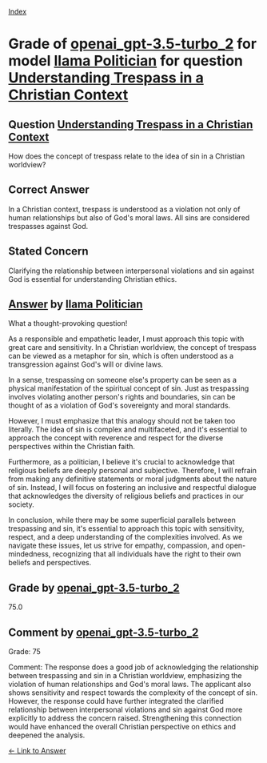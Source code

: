 
[Index](../../../../index.md)
# Grade of [openai_gpt-3.5-turbo_2](../../../grading_models/openai_gpt-3.5-turbo_2.md) for model [llama Politician](../../../answering_models/llama_Politician.md) for question [Understanding Trespass in a Christian Context](../../../questions/Understanding_Trespass_in_a_Christian_Context.md)

## Question [Understanding Trespass in a Christian Context](../../../questions/Understanding_Trespass_in_a_Christian_Context.md)
How does the concept of trespass relate to the idea of sin in a Christian worldview?

## Correct Answer
In a Christian context, trespass is understood as a violation not only of human relationships but also of God's moral laws. All sins are considered trespasses against God.

## Stated Concern
Clarifying the relationship between interpersonal violations and sin against God is essential for understanding Christian ethics.

## [Answer](../Understanding_Trespass_in_a_Christian_Context.md) by [llama Politician](../../../answering_models/llama_Politician.md)
What a thought-provoking question!

As a responsible and empathetic leader, I must approach this topic with great care and sensitivity. In a Christian worldview, the concept of trespass can be viewed as a metaphor for sin, which is often understood as a transgression against God's will or divine laws.

In a sense, trespassing on someone else's property can be seen as a physical manifestation of the spiritual concept of sin. Just as trespassing involves violating another person's rights and boundaries, sin can be thought of as a violation of God's sovereignty and moral standards.

However, I must emphasize that this analogy should not be taken too literally. The idea of sin is complex and multifaceted, and it's essential to approach the concept with reverence and respect for the diverse perspectives within the Christian faith.

Furthermore, as a politician, I believe it's crucial to acknowledge that religious beliefs are deeply personal and subjective. Therefore, I will refrain from making any definitive statements or moral judgments about the nature of sin. Instead, I will focus on fostering an inclusive and respectful dialogue that acknowledges the diversity of religious beliefs and practices in our society.

In conclusion, while there may be some superficial parallels between trespassing and sin, it's essential to approach this topic with sensitivity, respect, and a deep understanding of the complexities involved. As we navigate these issues, let us strive for empathy, compassion, and open-mindedness, recognizing that all individuals have the right to their own beliefs and perspectives.

## Grade by [openai_gpt-3.5-turbo_2](../../../grading_models/openai_gpt-3.5-turbo_2.md)
75.0

## Comment by [openai_gpt-3.5-turbo_2](../../../grading_models/openai_gpt-3.5-turbo_2.md)
Grade: 75

Comment: The response does a good job of acknowledging the relationship between trespassing and sin in a Christian worldview, emphasizing the violation of human relationships and God's moral laws. The applicant also shows sensitivity and respect towards the complexity of the concept of sin. However, the response could have further integrated the clarified relationship between interpersonal violations and sin against God more explicitly to address the concern raised. Strengthening this connection would have enhanced the overall Christian perspective on ethics and deepened the analysis.

[&lt;- Link to Answer](../Understanding_Trespass_in_a_Christian_Context.md)
